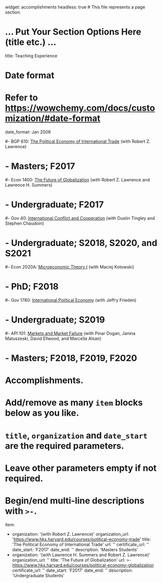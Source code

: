 widget: accomplishments
headless: true  # This file represents a page section.

# ... Put Your Section Options Here (title etc.) ...

title: Teaching Experience

# Date format
#   Refer to https://wowchemy.com/docs/customization/#date-format
date_format: Jan 2006

#- BGP 610: [The Political Economy of International Trade](https://www.hks.harvard.edu/courses/political-economy-trade) (with Robert Z. Lawrence) 
#   - Masters; F2017
#- Econ 1400: [The Future of Globalization](https://www.hks.harvard.edu/courses/political-economy-globalization) (with Robert Z. Lawrence and Lawrence H. Summers) 
#   - Undergraduate; F2017
#- Gov 40: [International Conflict and Cooperation](http://stephenchaudoin.com/Gov40_2020.pdf) (with Dustin Tingley and Stephen Chaudoin) 
#   - Undergraduate; S2018, S2020, and S2021
#- Econ 2020A: [Microeconomic Theory I](https://www.hks.harvard.edu/courses/microeconomic-theory-i) (with Maciej Kotowski)
#   - PhD; F2018
#- Gov 1780: [International Political Economy](https://scholar.harvard.edu/jfrieden/classes/gov-1780-international-political-economy) (with Jeffry Frieden)
#   - Undergraduate; S2019
#- API 101: [Markets and Market Failure](https://www.hks.harvard.edu/courses/resources-incentives-and-choices-i-markets-and-market-failures) (with Pinar Dogan, Janina Matuszeski, David Ellwood, and Marcella Alsan) 
#   - Masters; F2018, F2019, F2020 

# Accomplishments.
#   Add/remove as many `item` blocks below as you like.
#   `title`, `organization` and `date_start` are the required parameters.
#   Leave other parameters empty if not required.
#   Begin/end multi-line descriptions with `>-`.
item:
  - organization: '(with Robert Z. Lawrence)'
    organization_url: 'https://www.hks.harvard.edu/courses/political-economy-trade'
    title: 'The Political Economy of International Trade'
    url: ''
    certificate_url: ''
    date_start: 'F2017'
    date_end: ''
    description: 'Masters Students'
  - organization: '(with Lawrence H. Summers and Robert Z. Lawrence)'
    organization_url: ''
    title: 'The Future of Globalization'
    url: >-
      https://www.hks.harvard.edu/courses/political-economy-globalization
    certificate_url: ''
    date_start: 'F2017'
    date_end: ''
    description: 'Undergraduate Students'
